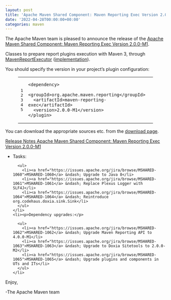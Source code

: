 ```yaml
---
layout: post
title: 'Apache Maven Shared Component: Maven Reporting Exec Version 2.0.0-M1 Released'
date: '2022-04-28T00:00:00+00:00'
categories: maven
---
```

<div class="entry-content"><p>The Apache Maven team is pleased to announce the release of the
  <a href="https://maven.apache.org/shared/maven-reporting-exec/">Apache Maven Shared Component: Maven Reporting Exec Version 2.0.0-M1</a>.</p>

  <p>Classes to prepare report plugins execution with Maven 3, through
    <a href="https://maven.apache.org/shared/maven-reporting-exec/apidocs/org/apache/maven/reporting/exec/MavenReportExecutor.html">MavenReportExecutor</a> (<a href="https://maven.apache.org/shared/maven-reporting-exec/apidocs/org/apache/maven/reporting/exec/DefaultMavenReportExecutor.html">implementation</a>).</p>

  <p>You should specify the version in your project&rsquo;s plugin configuration:</p>

  <figure class='code'><figcaption><span></span></figcaption><div class="highlight"><table><tr><td class="gutter"><pre class="line-numbers"><span class='line-number'>1</span>
<span class='line-number'>2</span>
<span class='line-number'>3</span>
<span class='line-number'>4</span>
<span class='line-number'>5</span>
</pre></td><td class='code'><pre><code class='xml'><span class='line'><span class="nt">&lt;dependency&gt;</span>
</span><span class='line'>  <span class="nt">&lt;groupId&gt;</span>org.apache.maven.reporting<span class="nt">&lt;/groupId&gt;</span>
</span><span class='line'>  <span class="nt">&lt;artifactId&gt;</span>maven-reporting-exec<span class="nt">&lt;/artifactId&gt;</span>
</span><span class='line'>  <span class="nt">&lt;version&gt;</span>2.0.0-M1<span class="nt">&lt;/version&gt;</span>
</span><span class='line'><span class="nt">&lt;/plugin&gt;</span>
</span></code></pre></td></tr></table></div></figure>


  <p>You can download the appropriate sources etc. from the <a href="https://maven.apache.org/shared/maven-reporting-exec/download.cgi">download page</a>.</p>

  <!-- more -->


  <p><a href="https://issues.apache.org/jira/secure/ReleaseNote.jspa?projectId=12317922&amp;version=12348384">Release Notes Apache Maven Shared Component: Maven Reporting Exec Version 2.0.0-M1</a></p>

  <ul>
    <li><p>Tasks:</p>

      <ul>
        <li><a href="https://issues.apache.org/jira/browse/MSHARED-1060">MSHARED-1060</a> &ndash; Upgrade to Java 8</li>
        <li><a href="https://issues.apache.org/jira/browse/MSHARED-1061">MSHARED-1061</a> &ndash; Replace Plexus Logger with SLF4J</li>
        <li><a href="https://issues.apache.org/jira/browse/MSHARED-1064">MSHARED-1064</a> &ndash; Reintroduce org.codehaus.doxia.sink.Sink</li>
      </ul>
    </li>
    <li><p>Dependency upgrades:</p>

      <ul>
        <li><a href="https://issues.apache.org/jira/browse/MSHARED-1062">MSHARED-1062</a> &ndash; Upgrade Maven Reporting API to 4.0.0-M1</li>
        <li><a href="https://issues.apache.org/jira/browse/MSHARED-1063">MSHARED-1063</a> &ndash; Upgrade to Doxia Sitetools to 2.0.0-M2</li>
        <li><a href="https://issues.apache.org/jira/browse/MSHARED-1065">MSHARED-1065</a> &ndash; Upgrade plugins and components in UTs and ITs</li>
      </ul>
    </li>
  </ul>


  <p>Enjoy,</p>

  <p>-The Apache Maven team</p>
</div>
